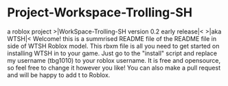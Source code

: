 # Project-Workspace-Trolling-SH
 a roblox project
                           >|WorkSpace-Trolling-SH version 0.2 early release|< >|aka WTSH|<
                            Welcome! this is a summrised README file of the README file in side of WTSH Roblox
                            model. This rbxm file is all you need to get started on installing WTSH in to your game.
                            Just go to the "install" script and replace my username (tbg1010) to your roblox
                            username.
                            It is free and opensource, so feel free to change it however you like! You can also make a pull request
                            and will be happy to add t to Roblox.
                            
